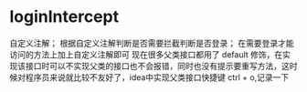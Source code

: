 # loginIntercept
自定义注解；
根据自定义注解判断是否需要拦截判断是否登录；
在需要登录才能访问的方法上加上自定义注解即可
现在很多父类接口都用了 default 修饰，在实现该接口时可以不实现父类的接口也不会报错，同时也没有提示要重写方法，这时候对程序员来说就比较不友好了，idea中实现父类接口快捷键 ctrl + o,记录一下
